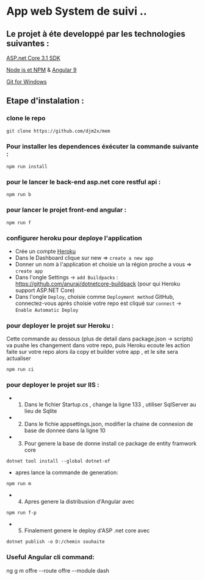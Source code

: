 # App web System de suivi ..

## Le projet à éte developpé par les technologies suivantes : 
[ASP.net Core 3.1 SDK](https://dotnet.microsoft.com/download)

[Node js et NPM](https://nodejs.org/en/download/) & [Angular 9](https://cli.angular.io/)

[Git for Windows](https://git-scm.com/downloads)

## Etape d'instalation : 

### clone le repo
```
git clone https://github.com/djm2x/mem
```

### Pour installer les dependences éxécuter la commande suivante : 
```
npm run install
```

### pour le lancer le back-end asp.net core restful api :
```
npm run b
```

### pour lancer le projet front-end angular : 
```
npm run f 
```

### configurer heroku pour deploye l'application

- Crée un compte [Heroku](https://www.heroku.com/)
- Dans le Dashboard clique sur new => `create a new app`
- Donner un nom à l'application et choisie un la région proche a vous => `create app`
- Dans l'ongle Settings -> `add Buildpacks` : https://github.com/anuraj/dotnetcore-buildpack (pour qui Heroku support ASP.NET Core)
- Dans l'ongle `Deploy`, choisie comme `Deployment method` GitHub, connectez-vous après choisie votre repo est cliqué sur `connect` -> `Enable Automatic Deploy`


### pour deployer le projet sur Heroku : 
Cette commande au dessous (plus de detail dans package.json -> scripts) va pushe les changement dans votre repo, puis Heroku ecoute les action faite sur votre repo alors ila copy et builder votre app , et le site sera actualiser
```
npm run ci 
```
### pour deployer le projet sur IIS : 
- 1. Dans le fichier Startup.cs , change la ligne 133 , utiliser SqlServer au lieu de Sqlite
- 2. Dans le fichie appsettings.json, modifier la chaine de connexion de base de donnee dans la ligne 10
- 3. Pour genere la base de donne install ce package de entity framwork core
```
dotnet tool install --global dotnet-ef
```
- apres lance la commande de generation:
```
npm run m
```
- 4. Apres genere la distribusion d'Angular avec
```
npm run f-p
```
- 5. Finalement genere le deploy d'ASP .net core avec
```
dotnet publish -o D:/chemin souhaite
```

### Useful Angular cli command:
ng g m offre --route offre --module dash

